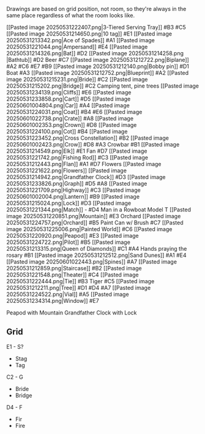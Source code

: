 Drawings are based on grid position, not room, so they're always in the same place regardless of what the room looks like. 

[[Pasted image 20250531222407.png|3-Tiered Serving Tray]] #B3 #C5
[[Pasted image 20250531214650.png\|10 tag]] #E1
[[Pasted image 20250531213342.png\|Ace of Spades]] #A1
[[Pasted image 20250531221044.png|Ampersand]] #E4
[[Pasted image 20250531214326.png|Bat]] #D2 
[[Pasted image 20250531214258.png |Bathtub]] #D2 
Beer #C7
[[Pasted image 20250531212722.png|Biplane]] #A2 #C6 #E7 #B9 
[[Pasted image 20250531212140.png|Bobby pin]] #D1
Boat #A3
[[Pasted image 20250531212752.png|Blueprint]] #A2
[[Pasted image 20250531215231.png|Bride]] #C2 
[[Pasted image 20250531215202.png|Bridge]] #C2
Camping tent, pine trees
[[Pasted image 20250531234139.png|Cliffs]] #E6 
[[Pasted image 20250531233858.png|Cart]] #D5 
[[Pasted image 20250601004804.png|Car]] #A4
[[Pasted image 20250531224031.png|Coat]] #B4 #E6
[[Pasted image 20250601022738.png|Crate]] #A8 
[[Pasted image 20250601002353.png|Crown]] #D8
[[Pasted image 20250531224100.png|Cot]] #B4
[[Pasted image 20250531223452.png|Cross Constellation]] #B2
[[Pasted image 20250601002423.png|Crow]] #D8 #A3
Crowbar #B1 
[[Pasted image 20250531214549.png|Elk]] #E1 
Fan #D7
[[Pasted image 20250531221742.png|Fishing Rod]] #C3
[[Pasted image 20250531212443.png|Flan]] #A1 #D7
Flowers
[[Pasted image 20250531221622.png|Flowers]]
[[Pasted image 20250531214942.png|Grandfather Clock]] #D3 
[[Pasted image 20250531233826.png|Graph]] #D5 #A8
[[Pasted image 20250531221709.png|Highway]] #C3
[[Pasted image 20250601002004.png|Lantern]] #B9
[[Pasted image 20250531215024.png|Lock]] #D3
[[Pasted image 20250531221344.png|Match]] - #D4
Man in a Rowboat
Model T
[[Pasted image 20250531220851.png|Mountain]] #E3
Orchard
[[Pasted image 20250531224757.png|Orchard]] #B5
Paint Can w/ Brush #C7
[[Pasted image 20250531225006.png|Painted World]] #C6
[[Pasted image 20250531220920.png|Peapod]] #E3
[[Pasted image 20250531224722.png|Pilot]] #B5
[[Pasted image 20250531213315.png|Queen of Diamonds]] #C1 #A4
Hands praying the rosary #B1
[[Pasted image 20250531212512.png|Sand Dunes]]  #A1  #E4
[[Pasted image 20250601022443.png|Spines]] #A7
[[Pasted image 20250531212859.png|Staircase]]  #B2 
[[Pasted image 20250531221548.png|Theater]] #C4
[[Pasted image 20250531222444.png|Tie]] #B3
Tiger #C5 
[[Pasted image 20250531212211.png|Tree]] #D1 #D4 #A7 
[[Pasted image 20250531224522.png|Vial]] #A5 
[[Pasted image 20250531234314.png|Window]] #E7


Peapod with Mountain
Grandfather Clock with Lock

Grid
---
E1 - S?
- Stag
- Tag

C2 - G
- Bride
- Bridge

D4 - F
- Fir
- Fire
